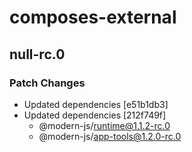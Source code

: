 # composes-external

## null-rc.0
### Patch Changes

- Updated dependencies [e51b1db3]
- Updated dependencies [212f749f]
  - @modern-js/runtime@1.1.2-rc.0
  - @modern-js/app-tools@1.2.0-rc.0
